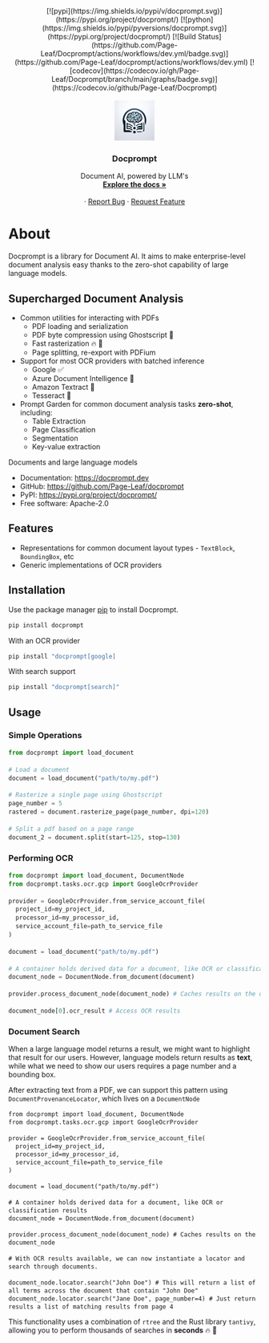 <div align="center">
  [![pypi](https://img.shields.io/pypi/v/docprompt.svg)](https://pypi.org/project/docprompt/)
  [![python](https://img.shields.io/pypi/pyversions/docprompt.svg)](https://pypi.org/project/docprompt/)
  [![Build Status](https://github.com/Page-Leaf/Docprompt/actions/workflows/dev.yml/badge.svg)](https://github.com/Page-Leaf/docprompt/actions/workflows/dev.yml)
  [![codecov](https://codecov.io/gh/Page-Leaf/Docprompt/branch/main/graphs/badge.svg)](https://codecov.io/github/Page-Leaf/Docprompt)
</div>


<br />
<div align="center">
  <a href="https://github.com/Page-Leaf/Docprompt">
    <img src="docs/docprompt/static/img/logo.png" alt="Logo" width="80" height="80">
  </a>

  <h3 align="center">Docprompt</h3>

  <p align="center">
    Document AI, powered by LLM's
    <br />
    <a href="https://docprompt.dev"><strong>Explore the docs »</strong></a>
    <br />
    <br />
    ·
    <a href="https://github.com/Page-Leaf/Docprompt">Report Bug</a>
    ·
    <a href="https://github.com/Page-Leaf/Docprompt">Request Feature</a>
  </p>
</div>

# About

Docprompt is a library for Document AI. It aims to make enterprise-level document analysis easy thanks to the zero-shot capability of large language models.

## Supercharged Document Analysis

* Common utilities for interacting with PDFs
  * PDF loading and serialization
  * PDF byte compression using Ghostscript :ghost:
  * Fast rasterization :fire: :rocket:
  * Page splitting, re-export with PDFium
* Support for most OCR providers with batched inference
  * Google :white_check_mark:
  * Azure Document Intelligence :red_circle:
  * Amazon Textract :red_circle:
  * Tesseract :red_circle:
* Prompt Garden for common document analysis tasks **zero-shot**, including:
  * Table Extraction
  * Page Classification
  * Segmentation
  * Key-value extraction


Documents and large language models


* Documentation: <https://docprompt.dev>
* GitHub: <https://github.com/Page-Leaf/docprompt>
* PyPI: <https://pypi.org/project/docprompt/>
* Free software: Apache-2.0


## Features

* Representations for common document layout types - `TextBlock`, `BoundingBox`, etc
* Generic implementations of OCR providers

## Installation

Use the package manager [pip](https://pip.pypa.io/en/stable/) to install Docprompt.

```bash
pip install docprompt
```

With an OCR provider

```bash
pip install "docprompt[google]
```

With search support

```bash
pip install "docprompt[search]"
```


## Usage


### Simple Operations
```python
from docprompt import load_document

# Load a document
document = load_document("path/to/my.pdf")

# Rasterize a single page using Ghostscript
page_number = 5
rastered = document.rasterize_page(page_number, dpi=120)

# Split a pdf based on a page range
document_2 = document.split(start=125, stop=130)
```

### Performing OCR
```python
from docprompt import load_document, DocumentNode
from docprompt.tasks.ocr.gcp import GoogleOcrProvider

provider = GoogleOcrProvider.from_service_account_file(
  project_id=my_project_id,
  processor_id=my_processor_id,
  service_account_file=path_to_service_file
)

document = load_document("path/to/my.pdf")

# A container holds derived data for a document, like OCR or classification results
document_node = DocumentNode.from_document(document)

provider.process_document_node(document_node) # Caches results on the document_node

document_node[0].ocr_result # Access OCR results
```

### Document Search

When a large language model returns a result, we might want to highlight that result for our users. However, language models return results as **text**, while what we need to show our users requires a page number and a bounding box.

After extracting text from a PDF, we can support this pattern using `DocumentProvenanceLocator`, which lives on a `DocumentNode`

```
from docprompt import load_document, DocumentNode
from docprompt.tasks.ocr.gcp import GoogleOcrProvider

provider = GoogleOcrProvider.from_service_account_file(
  project_id=my_project_id,
  processor_id=my_processor_id,
  service_account_file=path_to_service_file
)

document = load_document("path/to/my.pdf")

# A container holds derived data for a document, like OCR or classification results
document_node = DocumentNode.from_document(document)

provider.process_document_node(document_node) # Caches results on the document_node

# With OCR results available, we can now instantiate a locator and search through documents.

document_node.locator.search("John Doe") # This will return a list of all terms across the document that contain "John Doe"
document_node.locator.search("Jane Doe", page_number=4) # Just return results a list of matching results from page 4
```

This functionality uses a combination of `rtree` and the Rust library `tantivy`, allowing you to perform thousands of searches in **seconds** :fire: :rocket:
